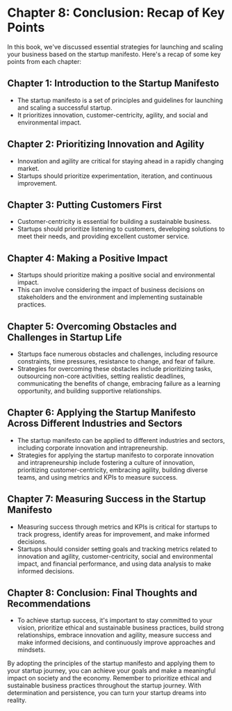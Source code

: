 Chapter 8: Conclusion: Recap of Key Points
==========================================

In this book, we've discussed essential strategies for launching and scaling your business based on the startup manifesto. Here's a recap of some key points from each chapter:

Chapter 1: Introduction to the Startup Manifesto
------------------------------------------------

* The startup manifesto is a set of principles and guidelines for launching and scaling a successful startup.
* It prioritizes innovation, customer-centricity, agility, and social and environmental impact.

Chapter 2: Prioritizing Innovation and Agility
----------------------------------------------

* Innovation and agility are critical for staying ahead in a rapidly changing market.
* Startups should prioritize experimentation, iteration, and continuous improvement.

Chapter 3: Putting Customers First
----------------------------------

* Customer-centricity is essential for building a sustainable business.
* Startups should prioritize listening to customers, developing solutions to meet their needs, and providing excellent customer service.

Chapter 4: Making a Positive Impact
-----------------------------------

* Startups should prioritize making a positive social and environmental impact.
* This can involve considering the impact of business decisions on stakeholders and the environment and implementing sustainable practices.

Chapter 5: Overcoming Obstacles and Challenges in Startup Life
--------------------------------------------------------------

* Startups face numerous obstacles and challenges, including resource constraints, time pressures, resistance to change, and fear of failure.
* Strategies for overcoming these obstacles include prioritizing tasks, outsourcing non-core activities, setting realistic deadlines, communicating the benefits of change, embracing failure as a learning opportunity, and building supportive relationships.

Chapter 6: Applying the Startup Manifesto Across Different Industries and Sectors
---------------------------------------------------------------------------------

* The startup manifesto can be applied to different industries and sectors, including corporate innovation and intrapreneurship.
* Strategies for applying the startup manifesto to corporate innovation and intrapreneurship include fostering a culture of innovation, prioritizing customer-centricity, embracing agility, building diverse teams, and using metrics and KPIs to measure success.

Chapter 7: Measuring Success in the Startup Manifesto
-----------------------------------------------------

* Measuring success through metrics and KPIs is critical for startups to track progress, identify areas for improvement, and make informed decisions.
* Startups should consider setting goals and tracking metrics related to innovation and agility, customer-centricity, social and environmental impact, and financial performance, and using data analysis to make informed decisions.

Chapter 8: Conclusion: Final Thoughts and Recommendations
---------------------------------------------------------

* To achieve startup success, it's important to stay committed to your vision, prioritize ethical and sustainable business practices, build strong relationships, embrace innovation and agility, measure success and make informed decisions, and continuously improve approaches and mindsets.

By adopting the principles of the startup manifesto and applying them to your startup journey, you can achieve your goals and make a meaningful impact on society and the economy. Remember to prioritize ethical and sustainable business practices throughout the startup journey. With determination and persistence, you can turn your startup dreams into reality.
